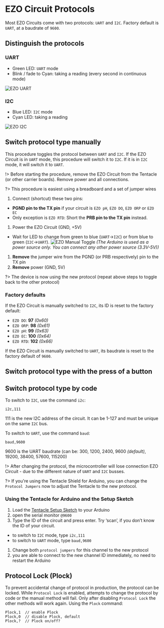 # EZO Circuit Protocols

Most EZO Circuits come with two protocols: `UART` and `I2C`. Factory default is `UART`, at a baudrate of `9600`.


## Distinguish the protocols

### UART
* Green LED: `UART` mode
* Blink / fade to Cyan: taking a reading (every second in continuous mode)

![EZO UART](https://github.com/whitebox-labs/tentacle/raw/master/docs/_media/uart.gif)

### I2C
* Blue LED: `I2C` mode
* Cyan LED: taking a reading

![EZO I2C](https://github.com/whitebox-labs/tentacle/raw/master/docs/_media/i2c.gif)



## Switch protocol type manually
This procedure toggles the protocol between `UART` and `I2C`. If the EZO Circuit is in `UART` mode, this procedure will switch it to `I2C`. If it is in `I2C` mode, it will switch it to `UART`.

!> Before starting the procedure, remove the EZO Circuit from the Tentacle (or other carrier boards). Remove power and all connections.

?> This procedure is easiest using a breadboard and a set of jumper wires

1. Connect (shortcut) these two pins:
 * **PGND pin to the TX pin** if your circuit is `EZO pH`, `EZO DO`, `EZO ORP` or `EZO EC`
 * Only exception is `EZO RTD`: Short the **PRB pin to the TX pin** instead.
1. Power the EZO Circuit (GND, +5V)
 * Wait for LED to change from green to blue (`UART`->`I2C`) or from blue to green (`I2C`->`UART`).
 ![EZO Manual Toggle](https://github.com/whitebox-labs/tentacle/raw/master/docs/_media/manual_toggle.png)
 _(The Arduino is used as a power source only. You can connect any other power source (3.3V-5V))_
1. **Remove** the jumper wire from the PGND (or PRB respectively) pin to the TX pin
1. **Remove** power (GND, 5V)

?> The device is now using the new protocol (repeat above steps to toggle back to the other protocol)

### Factory defaults
If the EZO Circuit is manually switched to `I2C`, its ID is reset to the factory default:

* `EZO DO`: **97** _(0x60)_
* `EZO ORP`: **98** _(0x61)_
* `EZO pH`: **99** _(0x63)_
* `EZO EC`: **100** _(0x64)_
* `EZO RTD`: **102** _(0x66)_

If the EZO Circuit is manually switched to `UART`, its baudrate is reset to the factory default of `9600`.

## Switch protocol type with the press of a button

## Switch protocol type by code

To switch to `I2C`, use the command `i2c`:
```
i2c,111
```
111 is the new I2C address of the circuit. It can be 1-127 and must be unique on the same `I2C` bus.

To switch to `UART`, use the command `baud`:
```
baud,9600
```
9600 is the UART baudrate (can be: 300, 1200, 2400, 9600 _(default)_, 19200, 38400, 57600, 115200)

!> After changing the protocol, the microcontroller will lose connection EZO Circuit - due to the different nature of `UART` and `I2C` busses.

?> If you're using the Tentacle Shield for Arduino, you can change the `Protocol Jumpers` now to adjust the Tentacle to the new protocol.  

### Using the Tentacle for Arduino and the Setup Sketch
1. Load the [Tentacle Setup Sketch](https://raw.githubusercontent.com/whitebox-labs/tentacle-examples/master/arduino/tentacle-setup/tentacle_setup/tentacle_setup.ino ':target=_blank') to your Arduino
1. open the serial monitor `@9600`
1. Type the ID of the circuit and press enter. Try ‘scan’, if you don’t know the ID of your circuit.
 * to switch to `I2C` mode, type `i2c,111`
 * to switch to `UART` mode, type `baud,9600`
1. Change both `protocol jumpers` for this channel to the new protocol
1. you are able to connect to the new channel ID immediately, no need  to restart the Arduino



##  Protocol Lock (Plock)

To prevent accidental change of protocol in production, the protocol can be locked. While `Protocol Lock` is enabled, attempts to change the protocol by code or the manual method will fail. Only after disabling `Protocol Lock` the other methods will work again.
Using the `Plock` command:
```
Plock,1  // enable Plock
Plock,0  // disable Plock, default
Plock,?  // Plock on/off?
```

